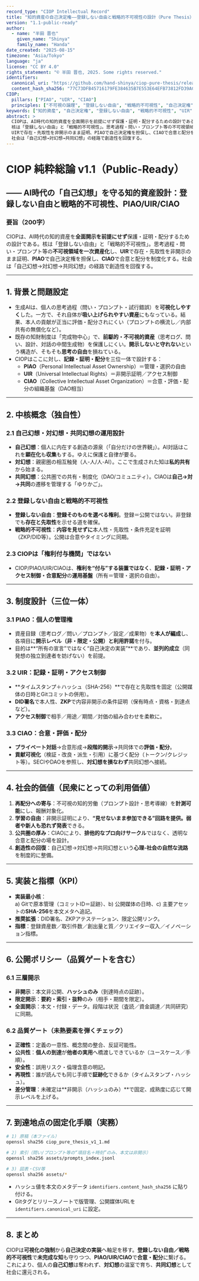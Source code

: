 ```yaml
---
record_type: "CIOP Intellectual Record"
title: "知的資産の自己決定権——登録しない自由と戦略的不可視性の設計（Pure Thesis）"
version: "1.1-public-ready"
author:
  - name: "半田 晋也"
    given_name: "Shinya"
    family_name: "Handa"
date_created: "2025-08-15"
timezone: "Asia/Tokyo"
language: "ja"
license: "CC BY 4.0"
rights_statement: "© 半田 晋也, 2025. Some rights reserved."
identifiers:
  canonical_uri: "https://github.com/hand-shinya/ciop-pure-thesis/releases/tag/v1.1"
  content_hash_sha256: "77C73DFB45716179FE384635B7E553E64EFB73812FD39AC7695BEE756011C06C"
CIOP:
  pillars: ["PIAO", "UIR", "CIAO"]
  principles: ["不可視の論理", "登録しない自由", "戦略的不可視性", "自己決定権", "対幻想の尊重", "共同幻想の再構築"]
keywords: ["知的資産", "自己決定権", "登録しない自由", "戦略的不可視性", "UIR", "PIAO", "CIAO", "ZKP", "DID", "ローカルAI"]
abstract: >
  CIOPは、AI時代の知的資産を全面開示を前提にせず保護・証明・配分するための設計である。
  核は「登録しない自由」と「戦略的不可視性」。思考過程・問い・プロンプト等の不可視領域を一次資産化し、
  UIRで存在・先取性を非開示のまま証明、PIAOで自己決定権を担保し、CIAOで合意と配分を制度化する。
  社会は「自己幻想→対幻想→共同幻想」の経路で創造性を回復する。
---
```


# CIOP 純粋総論 v1.1（Public-Ready）
## ―― AI時代の「自己幻想」を守る知的資産設計：登録しない自由と戦略的不可視性、PIAO/UIR/CIAO

### 要旨（200字）
CIOPは、AI時代の知的資産を**全面開示を前提にせず**保護・証明・配分するための設計である。核は「登録しない自由」と「戦略的不可視性」。思考過程・問い・プロンプト等の**不可視領域を一次資産化**し、**UIR**で存在・先取性を非開示のまま証明、**PIAO**で自己決定権を担保し、**CIAO**で合意と配分を制度化する。社会は「自己幻想→対幻想→共同幻想」の経路で創造性を回復する。

---

## 1. 背景と問題設定
- 生成AIは、個人の思考過程（問い・プロンプト・試行錯誤）を**可視化しやすく**した。一方で、それ自体が**吸い上げられやすい資産**にもなっている。結果、本人の貢献が正当に評価・配分されにくい（プロンプトの横流し／内部共有の無償化など）。
- 既存の知財制度は「完成物中心」で、**前駆的・不可視的資産**（思考ログ、問い、設計、対話の中間生成物）を保護しにくい。**開示しないと守れない**という構造が、そもそも**思考の自由**を損ねている。  
- CIOPはここに対し、**記録・証明・配分**を三位一体で設計する：  
  - **PIAO**（Personal Intellectual Asset Ownership）＝管理・選択の自由  
  - **UIR**（Universal Intellectual Rights）＝非開示証明／アクセス制御  
  - **CIAO**（Collective Intellectual Asset Organization）＝合意・評価・配分の組織基盤（DAO相当）

---

## 2. 中核概念（独自性）
### 2.1 自己幻想・対幻想・共同幻想の運用設計
- **自己幻想**：個人に内在する創造の源泉（「自分だけの世界観」）。AI対話はこれを**顕在化**も**収集**もする。ゆえに保護と自律が要る。  
- **対幻想**：親密圏の相互触発（人-人/人-AI）。ここで生成された知は**私的共有**から始まる。  
- **共同幻想**：公共圏での共有・制度化（DAO/コミュニティ）。CIAOは**自己→対→共同**の遷移を管理する「ゆりかご」。

### 2.2 登録しない自由と戦略的不可視性
- **登録しない自由**：**登録そのものを選べる権利**。登録＝公開ではない。非登録でも**存在と先取性**を示せる道を確保。  
- **戦略的不可視性**：**内容を見せずに**本人性・先取性・条件充足を証明（ZKP/DID等）。公開は合意やタイミングに同期。

### 2.3 CIOPは「権利付与機関」ではない
- CIOP/PIAO/UIR/CIAOは、**権利を“付与”する装置ではなく**、**記録・証明・アクセス制御・合意配分**の**運用基盤**（所有＝管理・選択の自由）。

---

## 3. 制度設計（三位一体）
### 3.1 PIAO：個人の管理権
- 資産目録（思考ログ／問い／プロンプト／設定／成果物）を**本人が編成**し、各項目に**開示レベル（非・限定・公開）と利用許諾**を付与。  
- 目的は**“所有の宣言”ではなく“自己決定の実装”**であり、**並列的成立**（同発想の独立到達者を妨げない）を前提。

### 3.2 UIR：記録・証明・アクセス制御
- **タイムスタンプ＋ハッシュ（SHA-256）**で存在と先取性を固定（公開媒体の日時とGitコミットの併用）。  
- **DID署名**で本人性、**ZKP**で内容非開示の条件証明（保有時点・資格・到達点など）。  
- **アクセス制御**で相手／用途／期間／対価の組み合わせを柔軟に。

### 3.3 CIAO：合意・評価・配分
- **プライベート対話**→合意形成→**段階的開示**→共同体での**評価・配分**。  
- **貢献可視化**（検証・改良・派生・引用）に基づく配分（トークン/クレジット等）。SECIやDAOを参照し、**対幻想を損なわず**共同幻想へ接続。

---

## 4. 社会的価値（民衆にとっての利用価値）
1) **再配分への寄与**：不可視の知的労働（プロンプト設計・思考導線）を**計測可能**にし、報酬対象化。  
2) **学習の自由**：非開示証明により、**“見せないまま参加できる”**回路を提供。弱者や新人も**恐れず発表**できる。  
3) **公共圏の厚み**：CIAOにより、**排他的なプロ向けサークル**ではなく、透明な合意と配分の場を設計。  
4) **創造性の回復**：自己幻想→対幻想→共同幻想という**心理-社会の自然な流路**を制度的に整備。

---

## 5. 実装と指標（KPI）
- **実装最小核**：  
  a) Gitで原本管理（コミットID＝証跡）、b) 公開媒体の日時、c) 主要アセットの**SHA-256**を本文メタへ追記。  
- **推奨拡張**：DID署名、ZKPアテステーション、限定公開リンク。  
- **指標**：登録資産数／取引件数／創出量と質／クリエイター収入／イノベーション指標。

---

## 6. 公開ポリシー（品質ゲートを含む）
### 6.1 三層開示
- **非開示**：本文非公開、**ハッシュのみ**（到達時点の証跡）。  
- **限定開示**：**要約・索引・抜粋**のみ（相手・期間を限定）。  
- **全面開示**：本文・付録・データ。段階は状況（査読／資金調達／共同研究）に同期。

### 6.2 品質ゲート（未熟要素を弾くチェック）
- **正確性**：定義の一意性、概念間の整合、反証可能性。  
- **公共性**：**個人の到達**が**他者の実用**へ橋渡しできているか（ユースケース／手順）。  
- **安全性**：誤用リスク・倫理含意の明記。  
- **再現性**：誰が読んでも同じ手順で**証跡化**できるか（タイムスタンプ・ハッシュ）。  
- **差分管理**：未確定は**非開示（ハッシュのみ）**で固定、成熟度に応じて開示レベルを上げる。  

---

## 7. 到達地点の固定化手順（実務）
```bash
# 1) 原稿（本ファイル）
openssl sha256 ciop_pure_thesis_v1_1.md

# 2) 索引（問い/プロンプト等の“項目名＋時刻”のみ、本文は非開示）
openssl sha256 assets/prompts_index.jsonl

# 3) 図表・CSV等
openssl sha256 assets/*
```

- ハッシュ値を本文のメタデータ `identifiers.content_hash_sha256` に貼り付ける。  
- Gitタグとリリースノートで版管理、公開媒体URLを `identifiers.canonical_uri` に設定。  

---

## 8. まとめ
CIOPは**可視化の強制**から**自己決定の実装**へ軸足を移す。**登録しない自由／戦略的不可視性**で**未完成な知**も守りつつ、**PIAO/UIR/CIAO**で**合意・配分**に繋げる。これにより、個人の**自己幻想**は奪われず、**対幻想**の温室で育ち、**共同幻想**として社会に還元される。
